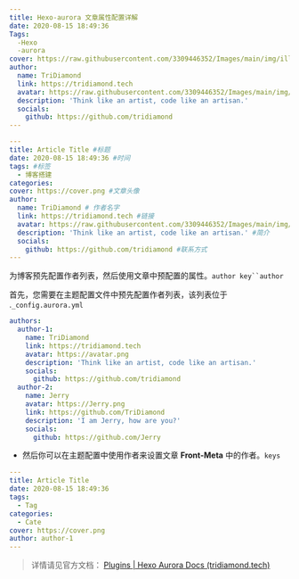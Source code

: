 ```yaml
---
title: Hexo-aurora 文章属性配置详解
date: 2020-08-15 18:49:36
Tags: 
  -Hexo
  -aurora
cover: https://raw.githubusercontent.com/3309446352/Images/main/img/illust_63502560_20210626_204746.jpg
author:
  name: TriDiamond
  link: https://tridiamond.tech
  avatar: https://raw.githubusercontent.com/3309446352/Images/main/img/pr.png
  description: 'Think like an artist, code like an artisan.'
  socials:
    github: https://github.com/tridiamond
---
```

```yaml
---
title: Article Title #标题
date: 2020-08-15 18:49:36 #时间
tags: #标签
  - 博客搭建
categories:
cover: https://cover.png #文章头像
author:
  name: TriDiamond # 作者名字
  link: https://tridiamond.tech #链接
  avatar: https://raw.githubusercontent.com/3309446352/Images/main/img/Snipaste_2024-02-04_23-53-27.png #作者头像
  description: 'Think like an artist, code like an artisan.' #简介
  socials:
    github: https://github.com/tridiamond #联系方式
---
```

为博客预先配置作者列表，然后使用文章中预配置的属性。`author key``author`

首先，您需要在主题配置文件中预先配置作者列表，该列表位于 .`_config.aurora.yml`

```yaml
authors:
  author-1:
    name: TriDiamond
    link: https://tridiamond.tech
    avatar: https://avatar.png
    description: 'Think like an artist, code like an artisan.'
    socials:
      github: https://github.com/tridiamond
  author-2:
    name: Jerry
    avatar: https://Jerry.png
    link: https://github.com/TriDiamond
    description: 'I am Jerry, how are you?'
    socials:
      github: https://github.com/Jerry
```

- 然后你可以在主题配置中使用作者来设置文章 **Front-Meta** 中的作者。`keys`

```yaml
---
title: Article Title
date: 2020-08-15 18:49:36
tags:
  - Tag
categories:
  - Cate
cover: https://cover.png
author: author-1
---
```



> 详情请见官方文档： [Plugins | Hexo Aurora Docs (tridiamond.tech)](https://aurora.tridiamond.tech/en/configs/plugins.html) 